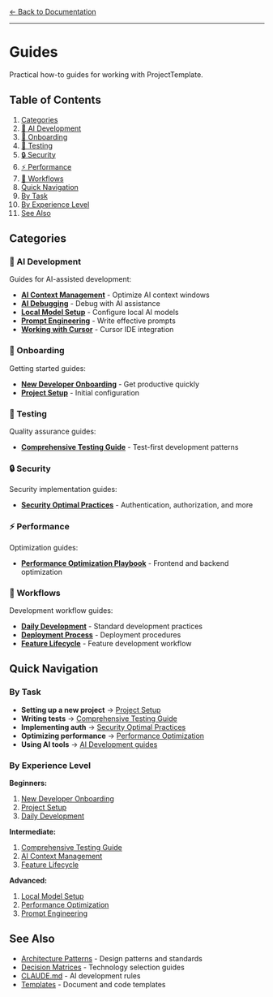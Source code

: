 [← Back to Documentation](../README.md)

---

# Guides

Practical how-to guides for working with ProjectTemplate.

## Table of Contents

1. [Categories](#categories)
  2. [🤖 AI Development](#-ai-development)
  3. [🚀 Onboarding](#-onboarding)
  4. [🧪 Testing](#-testing)
  5. [🔒 Security](#-security)
  6. [⚡ Performance](#-performance)
  7. [🔄 Workflows](#-workflows)
8. [Quick Navigation](#quick-navigation)
  9. [By Task](#by-task)
  10. [By Experience Level](#by-experience-level)
11. [See Also](#see-also)

## Categories

### 🤖 AI Development

Guides for AI-assisted development:

- **[AI Context Management](ai-development/ai-context-management.md)** - Optimize AI context windows
- **[AI Debugging](ai-development/ai-debugging.md)** - Debug with AI assistance
- **[Local Model Setup](ai-development/local-model-setup.md)** - Configure local AI models
- **[Prompt Engineering](ai-development/prompt-engineering.md)** - Write effective prompts
- **[Working with Cursor](ai-development/working-with-cursor.md)** - Cursor IDE integration

### 🚀 Onboarding

Getting started guides:

- **[New Developer Onboarding](onboarding/new-developer.md)** - Get productive quickly
- **[Project Setup](onboarding/project-setup.md)** - Initial configuration

### 🧪 Testing

Quality assurance guides:

- **[Comprehensive Testing Guide](testing/comprehensive-testing-guide.md)** - Test-first development patterns

### 🔒 Security

Security implementation guides:

- **[Security Optimal Practices](security/security-optimal-practices.md)** - Authentication, authorization, and more

### ⚡ Performance

Optimization guides:

- **[Performance Optimization Playbook](performance/optimization-playbook.md)** - Frontend and backend optimization

### 🔄 Workflows

Development workflow guides:

- **[Daily Development](workflows/daily-development.md)** - Standard development practices
- **[Deployment Process](workflows/deployment-process.md)** - Deployment procedures
- **[Feature Lifecycle](workflows/feature-lifecycle.md)** - Feature development workflow

## Quick Navigation

### By Task

- **Setting up a new project** → [Project Setup](onboarding/project-setup.md)
- **Writing tests** → [Comprehensive Testing Guide](testing/comprehensive-testing-guide.md)
- **Implementing auth** → [Security Optimal Practices](security/security-optimal-practices.md)
- **Optimizing performance** → [Performance Optimization](performance/optimization-playbook.md)
- **Using AI tools** → [AI Development guides](ai-development/)

### By Experience Level

**Beginners:**
1. [New Developer Onboarding](onboarding/new-developer.md)
2. [Project Setup](onboarding/project-setup.md)
3. [Daily Development](workflows/daily-development.md)

**Intermediate:**
1. [Comprehensive Testing Guide](testing/comprehensive-testing-guide.md)
2. [AI Context Management](ai-development/ai-context-management.md)
3. [Feature Lifecycle](workflows/feature-lifecycle.md)

**Advanced:**
1. [Local Model Setup](ai-development/local-model-setup.md)
2. [Performance Optimization](performance/optimization-playbook.md)
3. [Prompt Engineering](ai-development/prompt-engineering.md)

## See Also

- [Architecture Patterns](../architecture/patterns/) - Design patterns and standards
- [Decision Matrices](../newproject_decisions/) - Technology selection guides
- [CLAUDE.md](../../CLAUDE.md) - AI development rules
- [Templates](../templates/) - Document and code templates